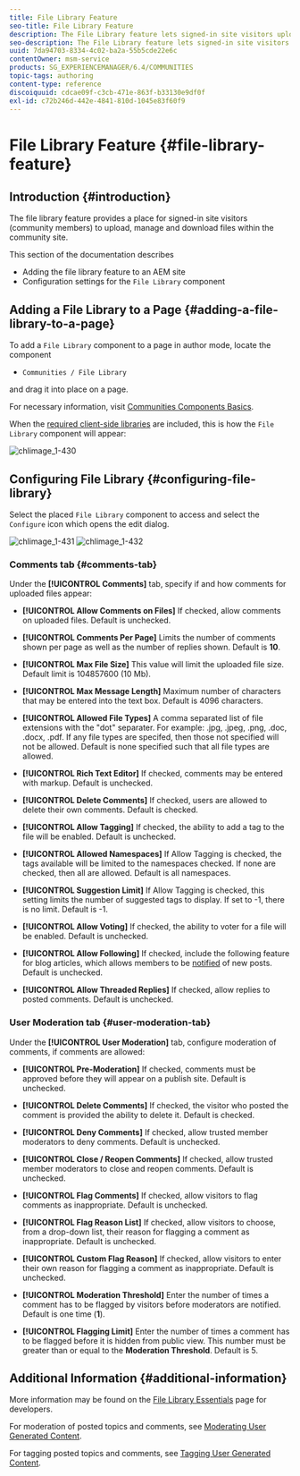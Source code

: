 ```yaml
---
title: File Library Feature
seo-title: File Library Feature
description: The File Library feature lets signed-in site visitors upload, manage, and download files
seo-description: The File Library feature lets signed-in site visitors upload, manage, and download files
uuid: 7da94703-8334-4c02-ba2a-55b5cde22e6c
contentOwner: msm-service
products: SG_EXPERIENCEMANAGER/6.4/COMMUNITIES
topic-tags: authoring
content-type: reference
discoiquuid: cdcae09f-c3cb-471e-863f-b33130e9df0f
exl-id: c72b246d-442e-4841-810d-1045e83f60f9
---
```

# File Library Feature {#file-library-feature}

## Introduction {#introduction}

The file library feature provides a place for signed-in site visitors (community members) to upload, manage and download files within the community site.

This section of the documentation describes

* Adding the file library feature to an AEM site
* Configuration settings for the `File Library` component

## Adding a File Library to a Page {#adding-a-file-library-to-a-page}

To add a `File Library` component to a page in author mode, locate the component

* `Communities / File Library`

and drag it into place on a page.

For necessary information, visit [Communities Components Basics](basics.md).

When the [required client-side libraries](essentials-file-library.md#essentials-for-client-side) are included, this is how the `File Library` component will appear:

![chlimage_1-430](assets/chlimage_1-430.png)

## Configuring File Library {#configuring-file-library}

Select the placed `File Library` component to access and select the `Configure` icon which opens the edit dialog.

![chlimage_1-431](assets/chlimage_1-431.png) ![chlimage_1-432](assets/chlimage_1-432.png)

### Comments tab {#comments-tab}

Under the **[!UICONTROL Comments]** tab, specify if and how comments for uploaded files appear:

* **[!UICONTROL Allow Comments on Files]** 
  If checked, allow comments on uploaded files. Default is unchecked.

* **[!UICONTROL Comments Per Page]** 
  Limits the number of comments shown per page as well as the number of replies shown. Default is **10**.

* **[!UICONTROL Max File Size]** 
  This value will limit the uploaded file size. Default limit is 104857600 (10 Mb).

* **[!UICONTROL Max Message Length]** 
  Maximum number of characters that may be entered into the text box. Default is 4096 characters.

* **[!UICONTROL Allowed File Types]** 
  A comma separated list of file extensions with the "dot" separater. For example: .jpg, .jpeg, .png, .doc, .docx, .pdf. If any file types are specifed, then those not specified will not be allowed. Default is none specified such that all file types are allowed.

* **[!UICONTROL Rich Text Editor]** 
  If checked, comments may be entered with markup. Default is unchecked.

* **[!UICONTROL Delete Comments]** 
  If checked, users are allowed to delete their own comments. Default is checked.

* **[!UICONTROL Allow Tagging]** 
  If checked, the ability to add a tag to the file will be enabled. Default is unchecked.

* **[!UICONTROL Allowed Namespaces]** 
  If Allow Tagging is checked, the tags available will be limited to the namespaces checked. If none are checked, then all are allowed. Default is all namespaces.

* **[!UICONTROL Suggestion Limit]** 
  If Allow Tagging is checked, this setting limits the number of suggested tags to display. If set to -1, there is no limit. Default is -1.

* **[!UICONTROL Allow Voting]** 
  If checked, the ability to voter for a file will be enabled. Default is unchecked.

* **[!UICONTROL Allow Following]** 
  If checked, include the following feature for blog articles, which allows members to be [notified](notifications.md) of new posts. Default is unchecked.

* **[!UICONTROL Allow Threaded Replies]** 
  If checked, allow replies to posted comments. Default is unchecked.

### User Moderation tab {#user-moderation-tab}

Under the **[!UICONTROL User Moderation]** tab, configure moderation of comments, if comments are allowed:

* **[!UICONTROL Pre-Moderation]** 
  If checked, comments must be approved before they will appear on a publish site. Default is unchecked.

* **[!UICONTROL Delete Comments]** 
  If checked, the visitor who posted the comment is provided the ability to delete it. Default is checked.

* **[!UICONTROL Deny Comments]** 
  If checked, allow trusted member moderators to deny comments. Default is unchecked.

* **[!UICONTROL Close / Reopen Comments]** 
  If checked, allow trusted member moderators to close and reopen comments. Default is unchecked.

* **[!UICONTROL Flag Comments]** 
  If checked, allow visitors to flag comments as inappropriate. Default is unchecked.

* **[!UICONTROL Flag Reason List]** 
  If checked, allow visitors to choose, from a drop-down list, their reason for flagging a comment as inappropriate. Default is unchecked.

* **[!UICONTROL Custom Flag Reason]** 
  If checked, allow visitors to enter their own reason for flagging a comment as inappropriate. Default is unchecked.

* **[!UICONTROL Moderation Threshold]** 
  Enter the number of times a comment has to be flagged by visitors before moderators are notified. Default is one time (**1**).

* **[!UICONTROL Flagging Limit]** 
  Enter the number of times a comment has to be flagged before it is hidden from public view. This number must be greater than or equal to the **Moderation Threshold**. Default is 5.

## Additional Information {#additional-information}

More information may be found on the [File Library Essentials](essentials-file-library.md) page for developers.

For moderation of posted topics and comments, see [Moderating User Generated Content](moderate-ugc.md).

For tagging posted topics and comments, see [Tagging User Generated Content](tag-ugc.md).
